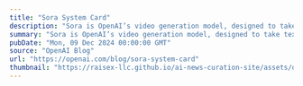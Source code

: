 ```yaml
---
title: "Sora System Card"
description: "Sora is OpenAI’s video generation model, designed to take text, image, and video inputs and generate a new video as an output. Sora builds on learnings from DALL-E and GPT models, and is designed to give people expanded tools for storytelling and creative expression."
summary: "Sora is OpenAI’s video generation model, designed to take text, image, and video inputs and generate a new video as an output. Sora builds on learnings from DALL-E and GPT models, and is designed to give people expanded tools for storytelling and creative expression."
pubDate: "Mon, 09 Dec 2024 00:00:00 GMT"
source: "OpenAI Blog"
url: "https://openai.com/blog/sora-system-card"
thumbnail: "https://raisex-llc.github.io/ai-news-curation-site/assets/openai_logo.png"
---
```


